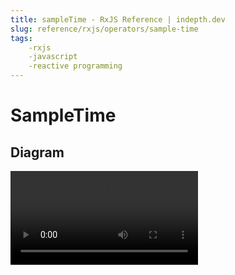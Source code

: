 ```yaml
---
title: sampleTime - RxJS Reference | indepth.dev
slug: reference/rxjs/operators/sample-time
tags:
    -rxjs 
    -javascript 
    -reactive programming
---
```


# SampleTime

## Diagram

<video>
    <source src="https://images.indepth.dev/references/rxjs/sampleTime.mp4" type="video/mp4">
</video>

